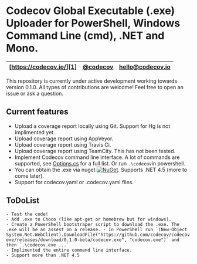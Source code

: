 Codecov Global Executable (.exe) Uploader for PowerShell, Windows Command Line (cmd), .NET and Mono.
=======
| [https://codecov.io/][1] | [@codecov][2] | [hello@codecov.io][3] |
| ------------------------ | ------------- | --------------------- |

This repository is currently under active development working towards version 0.1.0. All types of contributions are welcome! Feel free to open an issue or ask a question.

## Current features

- Upload a coverage report locally using Git. Support for Hg is not implimented yet.
- Upload coverage report using AppVeyor.
- Upload coverage report using Travis Ci.
- Upload coverage report using TeamCity. This has not been tested.
- Implement Codecov command line interface. A lot of commands are supported, see [Options.cs](https://github.com/codecov/codecov-exe/blob/master/source/codecov/codecov/Program/Options.cs) for a full list. Or run `.\codecov`in powershell.
- You can obtain the .exe via nuget [![NuGet](https://img.shields.io/nuget/v/Codecov.svg)](https://www.nuget.org/packages/Codecov/). Supports .NET 4.5 (more to come later).
- Support for codecov.yaml or .codecov.yaml files.

## ToDoList

	- Test the code!
    - Add .exe to Choco (like apt-get or homebrew but for windows).
    - Create a PowerShell bootstraper script to download the .exe. The .exe will be an assest on a release. - In PowerShell run `(New-Object System.Net.WebClient).DownloadFile("https://github.com/codecov/codecov-exe/releases/download/0.1.0-beta/codecov.exe", "codecov.exe")` and then `.\codecov.exe ...`
    - Implimented the entire command line interface.
    - Support more than .NET 4.5

[1]: https://codecov.io/
[2]: https://twitter.com/codecov
[3]: mailto:hello@codecov.io
